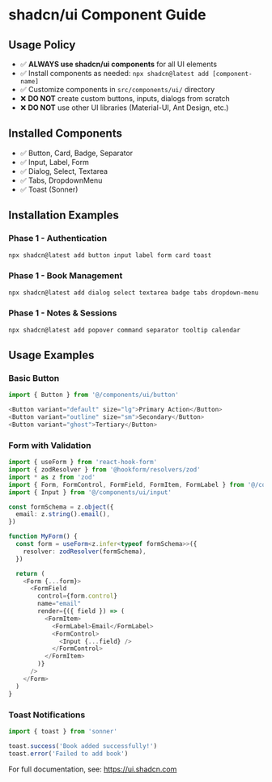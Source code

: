 # shadcn/ui Component Guide

## Usage Policy
- ✅ **ALWAYS use shadcn/ui components** for all UI elements
- ✅ Install components as needed: `npx shadcn@latest add [component-name]`
- ✅ Customize components in `src/components/ui/` directory
- ❌ **DO NOT** create custom buttons, inputs, dialogs from scratch
- ❌ **DO NOT** use other UI libraries (Material-UI, Ant Design, etc.)

## Installed Components
- ✅ Button, Card, Badge, Separator
- ✅ Input, Label, Form
- ✅ Dialog, Select, Textarea
- ✅ Tabs, DropdownMenu
- ✅ Toast (Sonner)

## Installation Examples

### Phase 1 - Authentication
```bash
npx shadcn@latest add button input label form card toast
```

### Phase 1 - Book Management
```bash
npx shadcn@latest add dialog select textarea badge tabs dropdown-menu
```

### Phase 1 - Notes & Sessions
```bash
npx shadcn@latest add popover command separator tooltip calendar
```

## Usage Examples

### Basic Button
```typescript
import { Button } from '@/components/ui/button'

<Button variant="default" size="lg">Primary Action</Button>
<Button variant="outline" size="sm">Secondary</Button>
<Button variant="ghost">Tertiary</Button>
```

### Form with Validation
```typescript
import { useForm } from 'react-hook-form'
import { zodResolver } from '@hookform/resolvers/zod'
import * as z from 'zod'
import { Form, FormControl, FormField, FormItem, FormLabel } from '@/components/ui/form'
import { Input } from '@/components/ui/input'

const formSchema = z.object({
  email: z.string().email(),
})

function MyForm() {
  const form = useForm<z.infer<typeof formSchema>>({
    resolver: zodResolver(formSchema),
  })

  return (
    <Form {...form}>
      <FormField
        control={form.control}
        name="email"
        render={({ field }) => (
          <FormItem>
            <FormLabel>Email</FormLabel>
            <FormControl>
              <Input {...field} />
            </FormControl>
          </FormItem>
        )}
      />
    </Form>
  )
}
```

### Toast Notifications
```typescript
import { toast } from 'sonner'

toast.success('Book added successfully!')
toast.error('Failed to add book')
```

For full documentation, see: https://ui.shadcn.com
